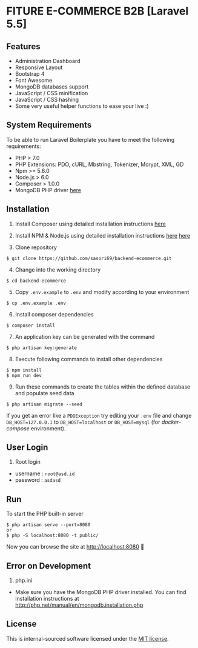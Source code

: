 # FITURE E-COMMERCE B2B [Laravel 5.5]

## Features
- Administration Dashboard 
- Responsive Layout
- Bootstrap 4
- Font Awesome
- MongoDB databases support
- JavaScript / CSS minification
- JavaScript / CSS hashing
- Some very useful helper functions to ease your live :)

## System Requirements
To be able to run Laravel Boilerplate you have to meet the following requirements:

- PHP > 7.0
- PHP Extensions: PDO, cURL, Mbstring, Tokenizer, Mcrypt, XML, GD
- Npm >= 5.6.0
- Node.js > 6.0
- Composer > 1.0.0
- MongoDB PHP driver [here](http://php.net/manual/en/mongodb.installation.php)

## Installation
1. Install Composer using detailed installation instructions [here](https://getcomposer.org/doc/00-intro.md#installation-linux-unix-osx)
2. Install NPM & Node.js using detailed installation instructions [here](https://www.npmjs.com/get-npm) [here](https://nodejs.org/en/download/package-manager/)

3. Clone repository
```
$ git clone https://github.com/sasori69/backend-ecommerce.git
```
4. Change into the working directory
```
$ cd backend-ecommerce
```
5. Copy `.env.example` to `.env` and modify according to your environment
```
$ cp .env.example .env
```
6. Install composer dependencies
```
$ composer install
```
7. An application key can be generated with the command
```
$ php artisan key:generate
```
8. Execute following commands to install other dependencies
```
$ npm install
$ npm run dev
```
9. Run these commands to create the tables within the defined database and populate seed data
```
$ php artisan migrate --seed
```
If you get an error like a `PDOException` try editing your `.env` file and change `DB_HOST=127.0.0.1` to `DB_HOST=localhost` or `DB_HOST=mysql` (for *docker-compose* environment).

## User Login
1. Root login

- username : ```root@asd.id```
- password : ```asdasd```

## Run
To start the PHP built-in server
```
$ php artisan serve --port=8080
or
$ php -S localhost:8080 -t public/
```

Now you can browse the site at [http://localhost:8080](http://localhost:8080)  🙌

## Error on Development

1. php.ini
- Make sure you have the MongoDB PHP driver installed. You can find installation instructions at http://php.net/manual/en/mongodb.installation.php

## License

This is internal-sourced software licensed under the [MIT license](LICENSE).
